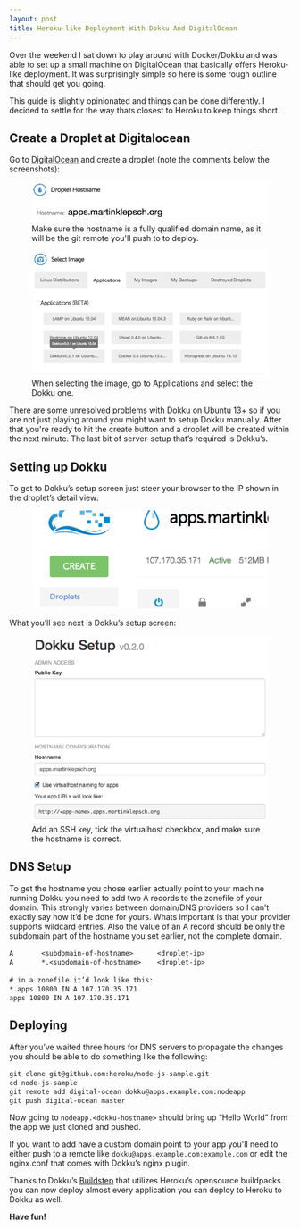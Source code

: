 ```yaml
---
layout: post
title: Heroku-like Deployment With Dokku And DigitalOcean
---
```

Over the weekend I sat down to play around with Docker/Dokku and was able to
set up a small machine on DigitalOcean that basically offers Heroku-like
deployment. It was surprisingly simple so here is some rough outline that should
get you going.

<aside>This guide is slightly opinionated and things can be done differently.
I decided to settle for the way thats closest to Heroku to keep things short.</aside>

## Create a Droplet at Digitalocean

Go to [DigitalOcean](https://www.digitalocean.com/?refcode=fb6eb9b8b286) and
create a droplet (note the comments below the screenshots):

<figure>
<img class='bordered' src='/images/hostname.png'>
<figcaption>Make sure the hostname is a fully qualified domain name, as it will
be the git remote you'll push to to deploy.</figcaption>
</figure>

<figure>
<img class='bordered' src='/images/image.png'>
<figcaption>When selecting the image, go to Applications and select the Dokku
one.</figcaption>
</figure>

There are some unresolved problems with Dokku on Ubuntu 13+ so if you are not
just playing around you might want to setup Dokku manually.  After that you're
ready to hit the create button and a droplet will be created within the next
minute. The last bit of server-setup that’s required is Dokku’s.

## Setting up Dokku

To get to Dokku’s setup screen just steer your browser to the IP shown in the
droplet’s detail view:

<figure>
<img class='bordered' src='/images/droplet-ip.png'>
</figure>

What you’ll see next is Dokku’s setup screen:

<figure>
<img class='bordered' src='/images/dokku-setup.png'>
<figcaption>Add an SSH key, tick the virtualhost checkbox, and make
sure the hostname is correct.</figcaption>
</figure>

## DNS Setup

To get the hostname you chose earlier actually point to your machine running
Dokku you need to add two A records to the zonefile of your domain.
This strongly varies between domain/DNS providers so I can’t exactly say how
it’d be done for yours. Whats important is that your provider supports wildcard
entries. Also the value of an A record should be only the subdomain part of the
hostname you set earlier, not the complete domain.

    A       <subdomain-of-hostname>      <droplet-ip>
    A       *.<subdomain-of-hostname>    <droplet-ip>

    # in a zonefile it’d look like this:
    *.apps 10800 IN A 107.170.35.171
    apps 10800 IN A 107.170.35.171

## Deploying

After you’ve waited three hours for DNS servers to propagate the changes you
should be able to do something like the following:

    git clone git@github.com:heroku/node-js-sample.git
    cd node-js-sample
    git remote add digital-ocean dokku@apps.example.com:nodeapp
    git push digital-ocean master

Now going to `nodeapp.<dokku-hostname>` should bring up “Hello World” from the app
we just cloned and pushed. 

If you want to add have a custom domain point to your app you'll need to either
push to a remote like `dokku@apps.example.com:example.com` or edit the
nginx.conf that comes with Dokku’s nginx plugin.

Thanks to Dokku’s [Buildstep](https://github.com/progrium/buildstep) that
utilizes Heroku’s opensource buildpacks you can now deploy almost every application
you can deploy to Heroku to Dokku as well.

**Have fun!**
